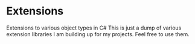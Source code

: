 Extensions
==========

Extensions to various object types in C#
This is just a dump of various extension libraries I am building up for my projects. Feel free to use them.
